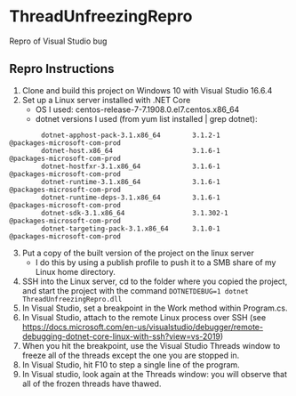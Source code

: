 # ThreadUnfreezingRepro
Repro of Visual Studio bug

## Repro Instructions

1. Clone and build this project on Windows 10 with Visual Studio 16.6.4
2. Set up a Linux server installed with .NET Core
    * OS I used: centos-release-7-7.1908.0.el7.centos.x86_64
    * dotnet versions I used (from yum list installed | grep dotnet):
```    
        dotnet-apphost-pack-3.1.x86_64        3.1.2-1                          @packages-microsoft-com-prod
        dotnet-host.x86_64                    3.1.6-1                          @packages-microsoft-com-prod
        dotnet-hostfxr-3.1.x86_64             3.1.6-1                          @packages-microsoft-com-prod
        dotnet-runtime-3.1.x86_64             3.1.6-1                          @packages-microsoft-com-prod
        dotnet-runtime-deps-3.1.x86_64        3.1.6-1                          @packages-microsoft-com-prod
        dotnet-sdk-3.1.x86_64                 3.1.302-1                        @packages-microsoft-com-prod
        dotnet-targeting-pack-3.1.x86_64      3.1.0-1                          @packages-microsoft-com-prod
```
3. Put a copy of the built version of the project on the linux server
    * I do this by using a publish profile to push it to a SMB share of my Linux home directory.
4. SSH into the Linux server, cd to the folder where you copied the project, and start the project with the command `DOTNETDEBUG=1 dotnet ThreadUnfreezingRepro.dll`
5. In Visual Studio, set a breakpoint in the Work method within Program.cs.
6. In Visual Studio, attach to the remote Linux process over SSH (see https://docs.microsoft.com/en-us/visualstudio/debugger/remote-debugging-dotnet-core-linux-with-ssh?view=vs-2019)
7. When you hit the breakpoint, use the Visual Studio Threads window to freeze all of the threads except the one you are stopped in.
8. In Visual Studio, hit F10 to step a single line of the program.
9. In Visual studio, look again at the Threads window: you will observe that all of the frozen threads have thawed.
